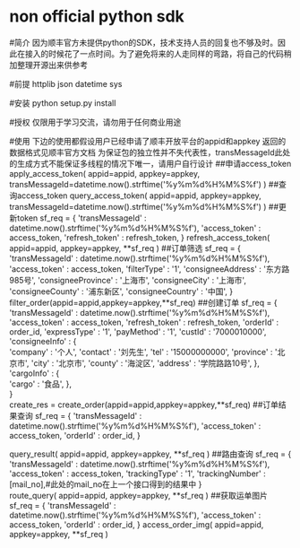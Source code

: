 # non official python sdk

#简介
因为顺丰官方未提供python的SDK，技术支持人员的回复也不够及时。因此在接入的时候花了一点时间。为了避免将来的人走同样的弯路，将自己的代码稍加整理开源出来供参考

#前提
httplib
json
datetime
sys

#安装
python setup.py install

#授权
仅限用于学习交流，请勿用于任何商业用途

#使用
下边的使用都假设用户已经申请了顺丰开放平台的appid和appkey
返回的数据格式见顺丰官方文档
为保证包的独立性并不失代表性，transMessageId此处的生成方式不能保证多线程的情况下唯一，请用户自行设计
##申请access_token
apply_access_token(
	appid=appid,
	appkey=appkey,
	transMessageId=datetime.now().strftime('%y%m%d%H%M%S%f')
)
##查询access_token
query_access_token(
	appid=appid,
	appkey=appkey,
	transMessageId=datetime.now().strftime('%y%m%d%H%M%S%f')
)
##更新token
sf_req = { 
	'transMessageId'    :   datetime.now().strftime('%y%m%d%H%M%S%f'),
	'access_token'      :   access_token,
	'refresh_token'		:	refresh_token,
}
refresh_access_token(
	appid=appid,
	appkey=appkey,
	**sf_req
)
##订单筛选
sf_req = { 
	'transMessageId'    :   datetime.now().strftime('%y%m%d%H%M%S%f'),
	'access_token'      :   access_token,
	'filterType'        :   '1',
	'consigneeAddress'  :   '东方路985号',
	'consigneeProvince' :   '上海市',
	'consigneeCity'     :   '上海市',
	'consigneeCounty'   :   '浦东新区',
	'consigneeCountry'  :   '中国',
}   
filter_order(appid=appid,appkey=appkey,**sf_req)
##创建订单
sf_req = { 
    'transMessageId'    :   datetime.now().strftime('%y%m%d%H%M%S%f'),
    'access_token'      :   access_token,
    'refresh_token'     :   refresh_token,
    'orderId'           :   order_id,
    'expressType'       :   '1',
    'payMethod'         :   '1',
    'custId'            :   '7000010000',
    'consigneeInfo'     :   {   
        'company'       :   '个人',
        'contact'       :   '刘先生',
        'tel'           :   '15000000000',
        'province'      :   '北京市',
        'city'          :   '北京市',
        'county'        :   '海淀区',
        'address'       :   '学院路路10号',
    },  
    'cargoInfo'         :   {   
        'cargo'         :   '食品',
    },  
}   
create_res = create_order(appid=appid,appkey=appkey,**sf_req)
##订单结果查询
sf_req = {
    'transMessageId'    :   datetime.now().strftime('%y%m%d%H%M%S%f'),
    'access_token'      :   access_token,
	'orderId'			:	order_id,
}
	
query_result(
	appid=appid,
	appkey=appkey,
	**sf_req
)
##路由查询
sf_req = { 
    'transMessageId'    :   datetime.now().strftime('%y%m%d%H%M%S%f'),
    'access_token'      :   access_token,
    'trackingType'      :   '1',
    'trackingNumber'    :   [mail_no],#此处的mail_no在上一个接口得到的结果中
}   
route_query(
	appid=appid,
	appkey=appkey,
	**sf_req
)
##获取运单图片
sf_req = {
    'transMessageId'    :   datetime.now().strftime('%y%m%d%H%M%S%f'),
    'access_token'      :   access_token,
    'orderId'           :   order_id,
}
access_order_img(
	appid=appid,
	appkey=appkey,
	**sf_req
)
